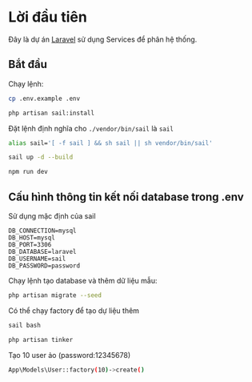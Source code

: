 # Lời đầu tiên

Đây là dự án [Laravel](https://laravel.com/) sử dụng Services để phân hệ thống.

## Bắt đầu

Chạy lệnh:

```bash
cp .env.example .env
```

```bash
php artisan sail:install
```

Đặt lệnh định nghĩa cho `./vendor/bin/sail` là `sail`

```bash
alias sail='[ -f sail ] && sh sail || sh vendor/bin/sail'
```

```bash
sail up -d --build
```

```bash
npm run dev
```

## Cấu hình thông tin kết nối database trong .env
Sử dụng mặc định của sail

```text
DB_CONNECTION=mysql
DB_HOST=mysql
DB_PORT=3306
DB_DATABASE=laravel
DB_USERNAME=sail
DB_PASSWORD=password
```

Chạy lệnh tạo database và thêm dữ liệu mẫu:

```bash
php artisan migrate --seed
```

Có thể chạy factory để tạo dự liệu thêm

```bash
sail bash
```

```bash
php artisan tinker
```

Tạo 10 user ảo (password:12345678)

```bash
App\Models\User::factory(10)->create()
```